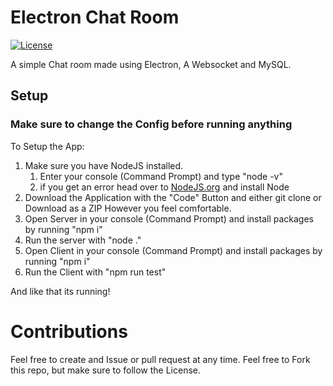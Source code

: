 # Electron Chat Room
[![License](https://img.shields.io/badge/license-MIT-green)](LICENSE)

A simple Chat room made using Electron, A Websocket and MySQL.

## Setup
### Make sure to change the Config before running anything
To Setup the App:
<ol><li>Make sure you have NodeJS installed.<ol><li>Enter your console (Command Prompt) and type "node -v"</li><li>if you get an error head over to <a href="nodejs.org">NodeJS.org</a> and install Node</li></ol></li><li>Download the Application with the "Code" Button and either git clone or Download as a ZIP However you feel comfortable.</li><li>Open Server in your console (Command Prompt) and install packages by running "npm i"</li><li>Run the server with "node ."</li><li>Open Client in your console (Command Prompt) and install packages by running "npm i"</li><li>Run the Client with "npm run test"</li></ol

And like that its running! 

# Contributions
Feel free to create and Issue or pull request at any time.
Feel free to Fork this repo, but make sure to follow the License.
